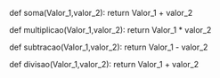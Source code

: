 def soma(Valor_1,valor_2):
    return Valor_1 + valor_2

def multiplicao(Valor_1,valor_2):
    return Valor_1 * valor_2

def subtracao(Valor_1,valor_2):
    return Valor_1 - valor_2

def divisao(Valor_1,valor_2):
    return Valor_1 + valor_2
